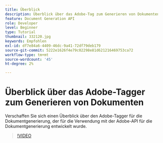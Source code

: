 ```yaml
---
title: Überblick
description: Überblick über das Adobe-Tag zum Generieren von Dokumenten, das für die Verwendung mit der Adobe-API zum Generieren von Dokumenten entwickelt wurde
feature: Document Generation API
role: Developer
level: Beginner
type: Tutorial
thumbnail: 332120.jpg
keywords: Empfohlen
exl-id: df7e84a6-4409-46dc-9a41-72df79deb179
source-git-commit: 5222e1626f4e79c02298e81d621216469753ca72
workflow-type: tm+mt
source-wordcount: '45'
ht-degree: 2%

---
```


# Überblick über das Adobe-Tagger zum Generieren von Dokumenten

Verschaffen Sie sich einen Überblick über den Adobe-Tagger für die Dokumentgenerierung, der für die Verwendung mit der Adobe-API für die Dokumentgenerierung entwickelt wurde.

>[!VIDEO](https://video.tv.adobe.com/v/332120?hidetitle=true)
